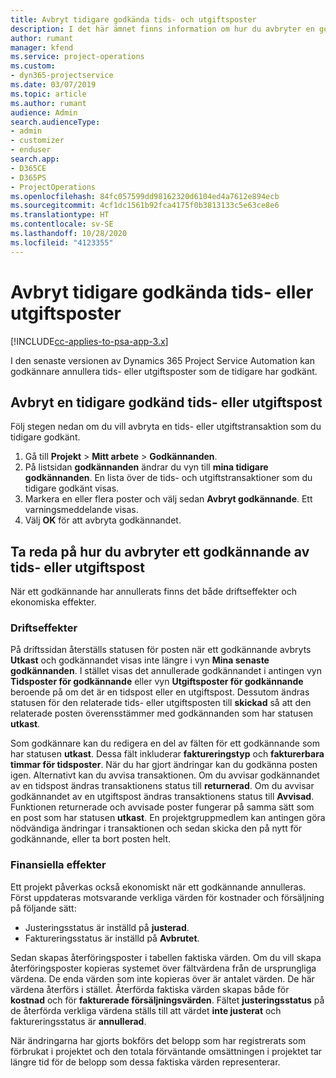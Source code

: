 ```yaml
---
title: Avbryt tidigare godkända tids- och utgiftsposter
description: I det här ämnet finns information om hur du avbryter en godkänd projekttid och utgiftstransaktion.
author: rumant
manager: kfend
ms.service: project-operations
ms.custom:
- dyn365-projectservice
ms.date: 03/07/2019
ms.topic: article
ms.author: rumant
audience: Admin
search.audienceType:
- admin
- customizer
- enduser
search.app:
- D365CE
- D365PS
- ProjectOperations
ms.openlocfilehash: 84fc057599dd98162320d6104ed4a7612e894ecb
ms.sourcegitcommit: 4cf1dc1561b92fca4175f0b3813133c5e63ce8e6
ms.translationtype: HT
ms.contentlocale: sv-SE
ms.lasthandoff: 10/28/2020
ms.locfileid: "4123355"
---
```

# <a name="cancel-previously-approved-time-or-expense-entries"></a>Avbryt tidigare godkända tids- eller utgiftsposter

[!INCLUDE[cc-applies-to-psa-app-3.x](../includes/cc-applies-to-psa-app-3x.md)]

I den senaste versionen av Dynamics 365 Project Service Automation kan godkännare annullera tids- eller utgiftsposter som de tidigare har godkänt.

## <a name="cancel-a-previously-approved-time-or-expense-entry"></a>Avbryt en tidigare godkänd tids- eller utgiftspost

Följ stegen nedan om du vill avbryta en tids- eller utgiftstransaktion som du tidigare godkänt.

1. Gå till **Projekt** \> **Mitt arbete** \> **Godkännanden**.
2. På listsidan **godkännanden** ändrar du vyn till **mina tidigare godkännanden**. En lista över de tids- och utgiftstransaktioner som du tidigare godkänt visas.
3. Markera en eller flera poster och välj sedan **Avbryt godkännande**. Ett varningsmeddelande visas.
4. Välj **OK** för att avbryta godkännandet.

## <a name="understand-the-impact-of-canceling-a-time-or-expense-entry-approval"></a>Ta reda på hur du avbryter ett godkännande av tids- eller utgiftspost

När ett godkännande har annullerats finns det både driftseffekter och ekonomiska effekter.

### <a name="operational-impact"></a>Driftseffekter

På driftssidan återställs statusen för posten när ett godkännande avbryts **Utkast** och godkännandet visas inte längre i vyn **Mina senaste godkännanden**. I stället visas det annullerade godkännandet i antingen vyn **Tidsposter för godkännande** eller vyn **Utgiftsposter för godkännande** beroende på om det är en tidspost eller en utgiftspost. Dessutom ändras statusen för den relaterade tids- eller utgiftsposten till **skickad** så att den relaterade posten överensstämmer med godkännanden som har statusen **utkast**.

Som godkännare kan du redigera en del av fälten för ett godkännande som har statusen **utkast**. Dessa fält inkluderar **faktureringstyp** och **fakturerbara timmar för tidsposter**. När du har gjort ändringar kan du godkänna posten igen. Alternativt kan du avvisa transaktionen. Om du avvisar godkännandet av en tidspost ändras transaktionens status till **returnerad**. Om du avvisar godkännandet av en utgiftspost ändras transaktionens status till **Avvisad**. Funktionen returnerade och avvisade poster fungerar på samma sätt som en post som har statusen **utkast**. En projektgruppmedlem kan antingen göra nödvändiga ändringar i transaktionen och sedan skicka den på nytt för godkännande, eller ta bort posten helt.

### <a name="financial-impact"></a>Finansiella effekter

Ett projekt påverkas också ekonomiskt när ett godkännande annulleras. Först uppdateras motsvarande verkliga värden för kostnader och försäljning på följande sätt:

- Justeringsstatus är inställd på **justerad**.
- Faktureringsstatus är inställd på **Avbrutet**.

Sedan skapas återföringsposter i tabellen faktiska värden. Om du vill skapa återföringsposter kopieras systemet över fältvärdena från de ursprungliga värdena. De enda värden som inte kopieras över är antalet värden. De här värdena återförs i stället. Återförda faktiska värden skapas både för **kostnad** och för **fakturerade försäljningsvärden**. Fältet **justeringsstatus** på de återförda verkliga värdena ställs till att värdet **inte justerat** och faktureringsstatus är **annullerad**.

När ändringarna har gjorts bokförs det belopp som har registrerats som förbrukat i projektet och den totala förväntande omsättningen i projektet tar längre tid för de belopp som dessa faktiska värden representerar.
